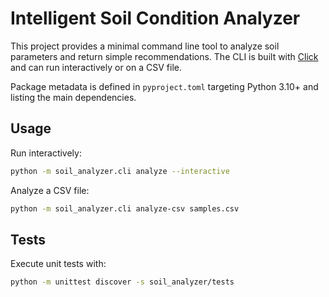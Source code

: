 # Intelligent Soil Condition Analyzer

This project provides a minimal command line tool to analyze soil parameters
and return simple recommendations. The CLI is built with [Click](https://click.palletsprojects.com/) and can run interactively or on a CSV file.

Package metadata is defined in `pyproject.toml` targeting Python 3.10+ and
listing the main dependencies.

## Usage

Run interactively:

```bash
python -m soil_analyzer.cli analyze --interactive
```

Analyze a CSV file:

```bash
python -m soil_analyzer.cli analyze-csv samples.csv
```

## Tests

Execute unit tests with:

```bash
python -m unittest discover -s soil_analyzer/tests
```
